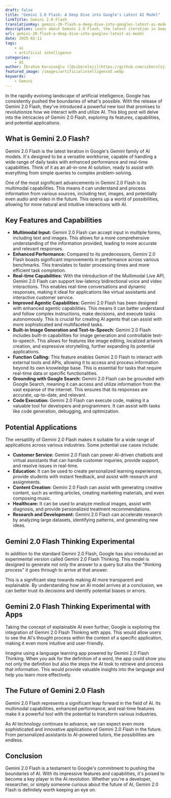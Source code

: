```yaml
---
draft: false
title: "Gemini 2.0 Flash: A Deep Dive into Google's Latest AI Model"
linkTitle: Gemini 2.0 Flash
translationKey: gemini-20-flash-a-deep-dive-into-googles-latest-ai-model
description: Learn about Gemini 2.0 Flash, the latest iteration in Google's Gemini family of AI models, and how it can revolutionize how we interact with and utilize AI.
url: gemini-20-flash-a-deep-dive-into-googles-latest-ai-model
date: 2025-02-11
tags:
    - ai
    - artificial intelligence
categories:
    - AI
author: İbrahim Korucuoğlu ([@siberoloji](https://github.com/siberoloji))
featured_image: /images/artificialintelligence5.webp
keywords:
    - Gemini
---
```

In the rapidly evolving landscape of artificial intelligence, Google has consistently pushed the boundaries of what's possible. With the release of Gemini 2.0 Flash, they've introduced a powerful new tool that promises to revolutionize how we interact with and utilize AI. This blog post will delve into the intricacies of Gemini 2.0 Flash, exploring its features, capabilities, and potential applications.

## What is Gemini 2.0 Flash?

Gemini 2.0 Flash is the latest iteration in Google's Gemini family of AI models. It's designed to be a versatile workhorse, capable of handling a wide range of daily tasks with enhanced performance and real-time capabilities. Think of it as an all-in-one AI solution, ready to assist with everything from simple queries to complex problem-solving.

One of the most significant advancements in Gemini 2.0 Flash is its multimodal capabilities. This means it can understand and process information from various sources, including text, images, and potentially even audio and video in the future. This opens up a world of possibilities, allowing for more natural and intuitive interactions with AI.

## Key Features and Capabilities

* **Multimodal Input:** Gemini 2.0 Flash can accept input in multiple forms, including text and images. This allows for a more comprehensive understanding of the information provided, leading to more accurate and relevant responses.
* **Enhanced Performance:** Compared to its predecessors, Gemini 2.0 Flash boasts significant improvements in performance across various benchmarks. This translates to faster processing times and more efficient task completion.
* **Real-time Capabilities:** With the introduction of the Multimodal Live API, Gemini 2.0 Flash can support low-latency bidirectional voice and video interactions. This enables real-time conversations and dynamic responses, making it ideal for applications like virtual assistants and interactive customer service.
* **Improved Agentic Capabilities:** Gemini 2.0 Flash has been designed with enhanced agentic capabilities. This means it can better understand and follow complex instructions, make decisions, and execute tasks autonomously. This is crucial for creating AI agents that can assist with more sophisticated and multifaceted tasks.
* **Built-in Image Generation and Text-to-Speech:** Gemini 2.0 Flash includes built-in capabilities for image generation and controllable text-to-speech. This allows for features like image editing, localized artwork creation, and expressive storytelling, further expanding its potential applications.
* **Function Calling:** This feature enables Gemini 2.0 Flash to interact with external tools and APIs, allowing it to access and process information beyond its own knowledge base. This is essential for tasks that require real-time data or specific functionalities.
* **Grounding with Google Search:** Gemini 2.0 Flash can be grounded with Google Search, meaning it can access and utilize information from the vast expanse of the internet. This ensures that its responses are accurate, up-to-date, and relevant.
* **Code Execution:** Gemini 2.0 Flash can execute code, making it a valuable tool for developers and programmers. It can assist with tasks like code generation, debugging, and optimization.

## Potential Applications

The versatility of Gemini 2.0 Flash makes it suitable for a wide range of applications across various industries. Some potential use cases include:

* **Customer Service:** Gemini 2.0 Flash can power AI-driven chatbots and virtual assistants that can handle customer inquiries, provide support, and resolve issues in real-time.
* **Education:** It can be used to create personalized learning experiences, provide students with instant feedback, and assist with research and assignments.
* **Content Creation:** Gemini 2.0 Flash can assist with generating creative content, such as writing articles, creating marketing materials, and even composing music.
* **Healthcare:** It can be used to analyze medical images, assist with diagnosis, and provide personalized treatment recommendations.
* **Research and Development:** Gemini 2.0 Flash can accelerate research by analyzing large datasets, identifying patterns, and generating new ideas.

## Gemini 2.0 Flash Thinking Experimental

In addition to the standard Gemini 2.0 Flash, Google has also introduced an experimental version called Gemini 2.0 Flash Thinking. This model is designed to generate not only the answer to a query but also the "thinking process" it goes through to arrive at that answer.

This is a significant step towards making AI more transparent and explainable. By understanding how an AI model arrives at a conclusion, we can better trust its decisions and identify potential biases or errors.

## Gemini 2.0 Flash Thinking Experimental with Apps

Taking the concept of explainable AI even further, Google is exploring the integration of Gemini 2.0 Flash Thinking with apps. This would allow users to see the AI's thought process within the context of a specific application, making it even more intuitive and user-friendly.

Imagine using a language learning app powered by Gemini 2.0 Flash Thinking. When you ask for the definition of a word, the app could show you not only the definition but also the steps the AI took to retrieve and process that information. This would provide valuable insights into the language and help you learn more effectively.

## The Future of Gemini 2.0 Flash

Gemini 2.0 Flash represents a significant leap forward in the field of AI. Its multimodal capabilities, enhanced performance, and real-time features make it a powerful tool with the potential to transform various industries.

As AI technology continues to advance, we can expect even more sophisticated and innovative applications of Gemini 2.0 Flash in the future. From personalized assistants to AI-powered tutors, the possibilities are endless.

## Conclusion

Gemini 2.0 Flash is a testament to Google's commitment to pushing the boundaries of AI. With its impressive features and capabilities, it's poised to become a key player in the AI revolution. Whether you're a developer, researcher, or simply someone curious about the future of AI, Gemini 2.0 Flash is definitely worth keeping an eye on.
